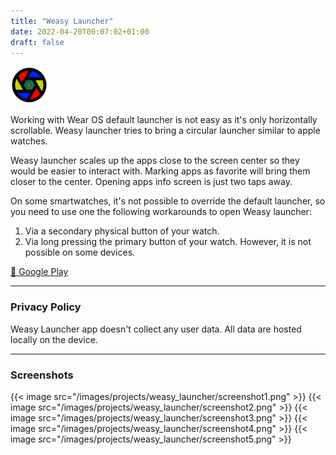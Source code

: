 ```yaml
---
title: "Weasy Launcher"
date: 2022-04-20T00:07:02+01:00
draft: false
---
```


![icon](/images/projects/weasy_launcher/icon.png)

Working with Wear OS default launcher is not easy as it's only horizontally scrollable. Weasy launcher tries to bring a circular launcher similar to apple watches.

Weasy launcher scales up the apps close to the screen center so they would be easier to interact with. Marking apps as favorite will bring them closer to the center.
Opening apps info screen is just two taps away.

On some smartwatches, it's not possible to override the default launcher, so you need to use one the following workarounds to open Weasy launcher:

1. Via a secondary physical button of your watch.
2. Via long pressing the primary button of your watch. However, it is not possible on some devices.

[🔗 Google Play](https://play.google.com/store/apps/details?id=com.mbt925.wear.weasylauncher)

---

### Privacy Policy
Weasy Launcher app doesn't collect any user data. All data are hosted locally on the device.

---

### Screenshots

{{< image src="/images/projects/weasy_launcher/screenshot1.png" >}}
{{< image src="/images/projects/weasy_launcher/screenshot2.png" >}}
{{< image src="/images/projects/weasy_launcher/screenshot3.png" >}}
{{< image src="/images/projects/weasy_launcher/screenshot4.png" >}}
{{< image src="/images/projects/weasy_launcher/screenshot5.png" >}}